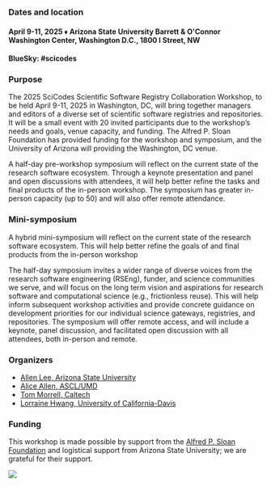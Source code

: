 ### Dates and location
#### April 9-11, 2025 &#9830; Arizona State University Barrett & O'Connor Washington Center, Washington D.C., 1800 I Street, NW
#### BlueSky: #scicodes  

### Purpose

The 2025 SciCodes Scientific Software Registry Collaboration Workshop, to be held April 9-11, 2025 in Washington, DC, will bring together managers and editors of a diverse set of scientific software registries and repositories. It will be a small event with 20 invited participants due to the workshop’s needs and goals, venue capacity, and funding. The Alfred P. Sloan Foundation has provided funding for the workshop and symposium, and the University of Arizona will providing the Washington, DC venue.

A half-day pre-workshop symposium will reflect on the current state of the research software ecosystem. Through a keynote presentation and panel and open discussions with attendees, it will help better refine the tasks and final products of the in-person workshop. The symposium has greater in-person capacity (up to 50) and will also offer remote attendance.

### Mini-symposium

A hybrid mini-symposium will reflect on the current state of the research software ecosystem. This will help better refine the goals of and final products from the in-person workshop 

The half-day symposium invites a wider range of diverse voices from the research software engineering (RSEng), funder, and science communities we serve, and will focus on the long term vision and aspirations for research software and computational science (e.g., frictionless reuse). This will help inform subsequent workshop activities and provide concrete guidance on development priorities for our individual science gateways, registries, and repositories. The symposium will offer remote access, and will include a keynote, panel discussion, and facilitated open discussion with all attendees, both in-person and remote.

### Organizers

- [Allen Lee, Arizona State University](https://orcid.org/0000-0002-6523-6079)
- [Alice Allen, ASCL/UMD](https://orcid.org/0000-0003-3477-2845)
- [Tom Morrell, Caltech](https://orcid.org/0000-0001-9266-5146)
- [Lorraine Hwang, University of California-Davis](https://orcid.org/0000-0002-1021-3101)

<!--
### [Agenda](Agenda.md)

### [Remote access](RemoteAccess.md)

### [Logistics](Logistics.md)  

### [Participants](Participants.md)

### [Links for workshop activities](ActivitiesLinks.md)

### [Workshop and presentation slides](https://github.com/ASCLnet/SWRegistryWorkshop/tree/master/presentations)  

### [Workshop evaluation](https://forms.gle/ksjx6o6pNkbS8gsSA)  

### [Workshop products and results](Products/Products.md)

### [Photo album](https://mikehucka.smugmug.com/Work/Software-meetings/SSRCW-2019/)  
-->

### Funding

This workshop is made possible by support from the [Alfred P. Sloan Foundation](https://sloan.org/) and logistical support from Arizona State University; we are grateful for their support.

<a href="https://sloan.org/"><img src="Sloan-Logo-primary-black-demo.png"></a>

